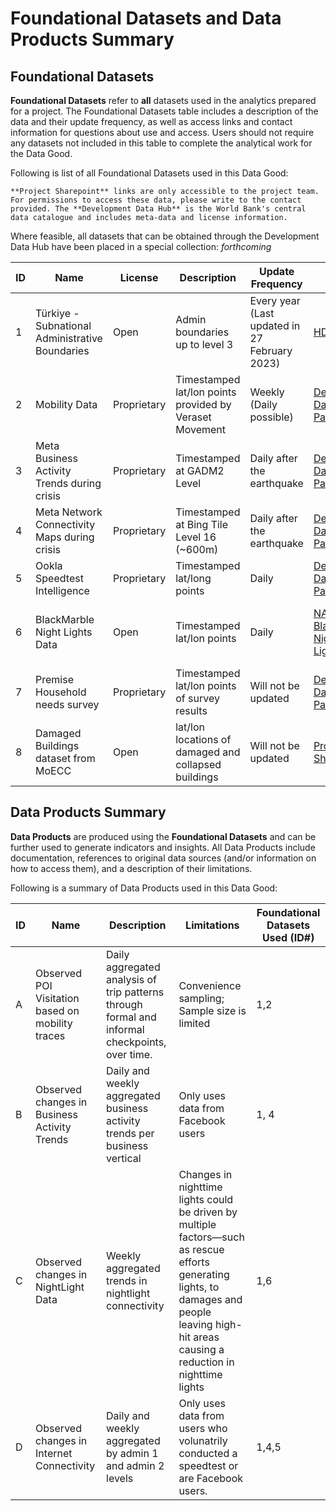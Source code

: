 # Foundational Datasets and Data Products Summary

## Foundational Datasets

**Foundational Datasets** refer to **all** datasets used in the analytics prepared for a project. The Foundational Datasets table includes a description of the data and their update frequency, as well as access links and contact information for questions about use and access. Users should not require any datasets not included in this table to complete the analytical work for the Data Good.

Following is list of all Foundational Datasets used in this Data Good:

```{note}
**Project Sharepoint** links are only accessible to the project team. For permissions to access these data, please write to the contact provided. The **Development Data Hub** is the World Bank's central data catalogue and includes meta-data and license information.
```

Where feasible, all datasets that can be obtained through the Development Data Hub have been placed in a special collection: *forthcoming*

| ID  | Name | License | Description | Update Frequency | Access | Contact |
| --- | ---- | ------- | ----------- | ---------------- | ------ | ------- |
| 1      | Türkiye - Subnational Administrative Boundaries                       | Open                   | Admin boundaries up to level 3                                                                                        | Every year (Last updated in 27 February 2023)                                      | [HDX](https://data.humdata.org/dataset/cod-ab-tur)                                     | [Sahiti Sarva](mailto:ssarva@worldbank.org), Data Lab                     |
| 2      | Mobility Data                           | Proprietary            | Timestamped lat/lon points provided by Veraset Movement                               | Weekly (Daily possible)                                          | [Development Data Partnership](https://portal.datapartnership.org/submitproposal)                                                       |  [Development Data Partnership](mailto:datapartnership@worldbank.org)                                |
| 3   |  Meta Business Activity Trends during crisis   |   Proprietary      |     Timestamped at GADM2 Level        |      Daily after the earthquake            |  [Development Data Partnership](https://portal.datapartnership.org/submitproposal)       |    [Development Data Partnership](mailto:datapartnership@worldbank.org)      |
| 4   |  Meta Network Connectivity Maps during crisis    |    Proprietary     |    Timestamped at Bing Tile Level 16 (~600m)     |      Daily after the earthquake            |   [Development Data Partnership](https://portal.datapartnership.org/submitproposal)     |   [Development Data Partnership](mailto:datapartnership@worldbank.org)      |
| 5   |  Ookla Speedtest Intelligence    |  Proprietary       |      Timestamped lat/long points       |       Daily           |   [Development Data Partnership](https://portal.datapartnership.org/submitproposal)     |  [Development Data Partnership](mailto:datapartnership@worldbank.org)        |
| 6   |  BlackMarble Night Lights Data    |    Open     |      Timestamped lat/lon points       |      Daily            |   [NASA's BlackMarble Night Time Lights](https://registry.opendata.aws/wb-light-every-night/)     |    Geospatial Operations Support Team ([GOST](mailto:gost@worldbank.org)): gost@worldbank.org] or [Rob Marty](mailto:rmarty@worldbank.org) (DIME)     |
| 7   |  Premise Household needs survey    |   Proprietary      |   Timestamped lat/lon points of survey results          |       Will not be updated           |   [Development Data Partnership](https://portal.datapartnership.org/submitproposal)     |    [Development Data Partnership](mailto:datapartnership@worldbank.org)     |
| 8   | Damaged Buildings dataset from MoECC    |   Open      |   lat/lon locations of damaged and collapsed buildings          |       Will not be updated           |   [Project SharePoint](https://worldbankgroup.sharepoint.com.mcas.ms/teams/DevelopmentDataPartnershipCommunity-WBGroup/Shared%20Documents/Forms/AllItems.aspx?csf=1&web=1&e=Yvwh8r&cid=fccdf23e%2D94d5%2D48bf%2Db75d%2D0af291138bde&FolderCTID=0x012000CFAB9FF0F938A64EBB297E7E16BDFCFD&id=%2Fteams%2FDevelopmentDataPartnershipCommunity%2DWBGroup%2FShared%20Documents%2FProjects%2FData%20Lab%2FTurkiye%20Earthquake%20Impact%2FData%2Fturkiye%5Fgov%5Fdamage%5Fassess&viewid=80cdadb3%2D8bb3%2D47ae%2D8b18%2Dc1dd89c373c5)     |    [Data Lab](mailto:datalab@worldbank.org)     |

## Data Products Summary

**Data Products** are produced using the **Foundational Datasets** and can be further used to generate indicators and insights. All Data Products include documentation, references to original data sources (and/or information on how to access them), and a description of their limitations.

Following is a summary of Data Products used in this Data Good:

| ID  | Name | Description | Limitations | Foundational Datasets Used (ID#) |
| --- | ---- | ----------- | ----------- | -------------------------------- |
|  A         |  Observed POI Visitation based on mobility traces  |     Daily aggregated analysis of trip   patterns through formal and informal checkpoints, over time.                       |     Convenience sampling; Sample size is    limited                                                                                                                                                   |     1,2                    |
| B   | Observed changes in Business Activity Trends     |    Daily and weekly aggregated business activity trends per business vertical         |   Only uses data from Facebook users          |     1, 4                             |
| C   |  Observed changes in NightLight Data    |   Weekly aggregated trends in nightlight connectivity          |  Changes in nighttime lights could be driven by multiple factors—such as rescue efforts generating lights, to damages and people leaving high-hit areas causing a reduction in nighttime lights           |          1,6                        |
| D   |  Observed changes in Internet Connectivity    |     Daily and weekly aggregated by admin 1 and admin 2 levels        |    Only uses data from users who volunatrily conducted a speedtest or are Facebook users.         |          1,4,5                        |

